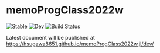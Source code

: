 # memoProgClass2022w

[![Stable](https://img.shields.io/badge/docs-stable-blue.svg)](https://hsugawa8651.github.io/memoProgClass2022w.jl/stable/)
[![Dev](https://img.shields.io/badge/docs-dev-blue.svg)](https://hsugawa8651.github.io/memoProgClass2022w.jl/dev/)
[![Build Status](https://travis-ci.com/hsugawa8651/memoProgClass2022w.jl.svg?branch=main)](https://travis-ci.com/hsugawa8651/memoProgClass2022w.jl)

Latest document will be published at https://hsugawa8651.github.io/memoProgClass2022w.jl/dev/

